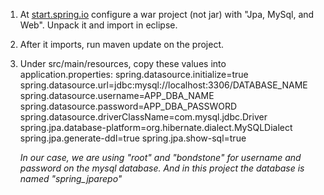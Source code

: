 1. At [start.spring.io](http://start.spring.io) configure a war project (not jar) with "Jpa, MySql, and Web". Unpack it and import in eclipse.
2. After it imports, run maven update on the project.
3. Under src/main/resources, copy these values into application.properties:
	spring.datasource.initialize=true
	spring.datasource.url=jdbc:mysql://localhost:3306/DATABASE_NAME
	spring.datasource.username=APP_DBA_NAME
	spring.datasource.password=APP_DBA_PASSWORD
	spring.datasource.driverClassName=com.mysql.jdbc.Driver
	spring.jpa.database-platform=org.hibernate.dialect.MySQLDialect
	spring.jpa.generate-ddl=true
	spring.jpa.show-sql=true

	_In our case, we are using "root" and "bondstone" for username and password on the mysql database. And in this project the database is named "spring_jparepo"_